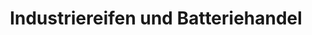 ---
title: "Industriereifen und Batteriehandel"
url: /windischleuba/industriereifen-und-batteriehandel/
shop: Reifen
---